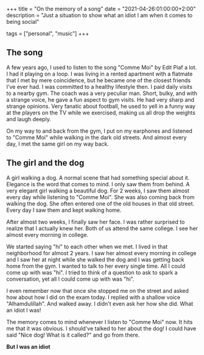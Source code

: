 +++
title = "On the memory of a song"
date = "2021-04-26:01:00:00+2:00"
description = "Just a situation to show what an idiot I am when it comes to being social"

tags = ["personal", "music"]
+++

## The song

A few years ago, I used to listen to the song "Comme Moi" by Edit Piaf a lot. I had it playing on a loop. I was living in a rented apartment with a flatmate that I met by mere coincidence, but he became one of the closest friends I've ever had. I was committed to a healthy lifestyle then. I paid daily visits to a nearby gym. The coach was a very peculiar man. Short, bulky, and with a strange voice, he gave a fun aspect to gym visits. He had very sharp and strange opinions. Very fanatic about football, he used to yell in a funny way at the players on the TV while we exercised, making us all drop the weights and laugh deeply.

On my way to and back from the gym, I put on my earphones and listened to "Comme Moi" while walking in the dark old streets. And almost every day, I met the same girl on my way back.

## The girl and the dog

A girl walking a dog. A normal scene that had something special about it. Elegance is the word that comes to mind. I only saw them from behind. A very elegant girl walking a beautiful dog. For 2 weeks, I saw them almost every day while listening to "Comme Moi". She was also coming back from walking the dog. She often entered one of the old houses in that old street. Every day I saw them and kept walking home. 

After almost two weeks, I finally saw her face. I was rather surprised to realize that I actually knew her. Both of us attend the same college. I see her almost every morning in college. 

We started saying "hi" to each other when we met. I lived in that neighborhood for almost 2 years. I saw her almost every morning in college and I saw her at night while she walked the dog and I was getting back home from the gym. I wanted to talk to her every single time. All I could come up with was "hi". I tried to think of a question to ask to spark a conversation, yet all I could come up with was "hi". 

I even remember now that once she stopped me on the street and asked how about how I did on the exam today. I replied with a shallow voice "Alhamdulillah". And walked away. I didn't even ask her how she did. What an idiot I was!

The memory comes to mind whenever I listen to "Comme Moi" now. It hits me that it was obvious. I should've talked to her about the dog! I could have said "Nice dog! What is it called?" and go from there. 

**But I was an idiot**
